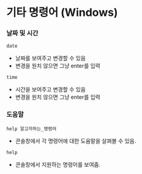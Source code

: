 # 기타 명령어 (Windows)

### 날짜 및 시간

```basic
date
```

- 날짜를 보여주고 변경할 수 있음
- 변경을 원치 않으면 그냥 enter를 입력

```basic
time
```

- 시간을 보여주고 변경할 수 있음
- 변경을 원치 않으면 그냥 enter를 입력

### 도움말

```basic
help 알고자하는_명령어
```

- 콘솔창에서 각 명령어에 대한 도움말을 살펴볼 수 있음.

```basic
help
```

- 콘솔창에서 지원하는 명령어를 보여줌.